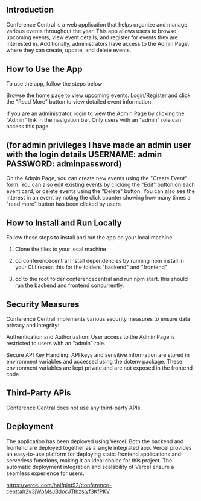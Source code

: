 ## Introduction
Conference Central is a web application that helps organize and manage various events throughout the year. This app allows users to browse upcoming events, view event details, and register for events they are interested in. Additionally, administrators have access to the Admin Page, where they can create, update, and delete events.

## How to Use the App
To use the app, follow the steps below:

Browse the home page to view upcoming events. Login/Register and click the "Read More" button to view detailed event information.

If you are an administrator, login to view the Admin Page by clicking the "Admin" link in the navigation bar. Only users with an "admin" role can access this page.

## (for admin privileges I have made an admin user with the login details USERNAME: admin PASSWORD: adminpassword)

On the Admin Page, you can create new events using the "Create Event" form. You can also edit existing events by clicking the "Edit" button on each event card, or delete events using the "Delete" button. You can also see the interest in an event by noting the click counter showing how many times a "read more" button has been clicked by users

## How to Install and Run Locally
Follow these steps to install and run the app on your local machine

1. Clone the files to your local machine

2. cd conferencecentral
    Install dependencies by running npm install in your CLI
    repeat this for the folders "backend" and "frontend"

3. cd to the root folder conferencecentral and run npm start. this should run the backend and frontend concurrently.


## Security Measures
Conference Central implements various security measures to ensure data privacy and integrity:

Authentication and Authorization: User access to the Admin Page is restricted to users with an "admin" role.

Secure API Key Handling: API keys and sensitive information are stored in environment variables and accessed using the dotenv package. These environment variables are kept private and are not exposed in the frontend code.

## Third-Party APIs
Conference Central does not use any third-party APIs.

## Deployment
The application has been deployed using Vercel. Both the backend and frontend are deployed together as a single integrated app. Vercel provides an easy-to-use platform for deploying static frontend applications and serverless functions, making it an ideal choice for this project. The automatic deployment integration and scalability of Vercel ensure a seamless experience for users.

https://vercel.com/halfpint92/conference-central/2v3jWpMsJBdocJTthzsjyf3KfPKV